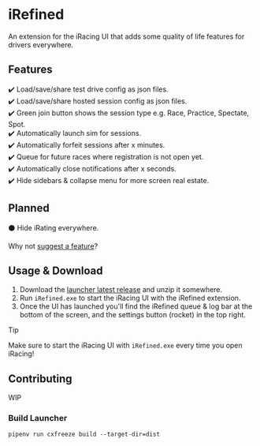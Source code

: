 # iRefined
An extension for the iRacing UI that adds some quality of life features for drivers everywhere.

## Features
:heavy_check_mark: Load/save/share test drive config as json files.  
:heavy_check_mark: Load/save/share hosted session config as json files.  
:heavy_check_mark: Green join button shows the session type e.g. Race, Practice, Spectate, Spot.  
:heavy_check_mark: Automatically launch sim for sessions.  
:heavy_check_mark: Automatically forfeit sessions after x minutes.  
:heavy_check_mark: Queue for future races where registration is not open yet.  
:heavy_check_mark: Automatically close notifications after x seconds.  
:heavy_check_mark: Hide sidebars & collapse menu for more screen real estate.

## Planned
:black_circle: Hide iRating everywhere.  

Why not [suggest a feature](https://github.com/jason-murray/irefined/issues/new?template=feature_request.md)?

## Usage & Download

1. Download the [launcher latest release](https://github.com/jason-murray/irefined/releases) and unzip it somewhere.
2. Run `iRefined.exe` to start the iRacing UI with the iRefined extension.
3. Once the UI has launched you'll find the iRefined queue & log bar at the bottom of the screen, and the settings button (rocket) in the top right.

> [!TIP]
> Make sure to start the iRacing UI with `iRefined.exe` every time you open iRacing!

## Contributing
WIP

### Build Launcher
`pipenv run cxfreeze build --target-dir=dist`
